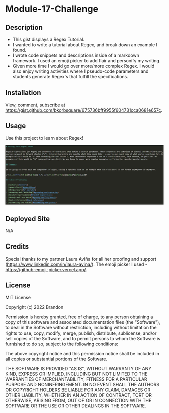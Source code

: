 # Module-17-Challenge

## Description

- This gist displays a Regex Tutorial.
- I wanted to write a tutorial about Regex, and break down an example I found.
- I wrote code snippets and descriptions inside of a markdown framework. I used an emoji picker to add flair and personify my writing. 
- Given more time I would go over more/more complex Regex. I would also enjoy writing activities where I pseudo-code parameters and students generate Regex's that fulfill the specifications. 

## Installation

View, comment, subscribe at https://gist.github.com/bkorbsquare/675736bff9955f604731cca0681e657c. 

## Usage

Use this project to learn about Regex!

![image](/assets/Screenshot%202023-03-09%20010253.jpg)

## Deployed Site

N/A

## Credits

Special thanks to my partner Laura Aviña for all her proofing and support (https://www.linkedin.com/in/laura-avina/). The emoji picker I used - https://github-emoji-picker.vercel.app/. 

## License

MIT License

Copyright (c) 2022 Brandon

Permission is hereby granted, free of charge, to any person obtaining a copy
of this software and associated documentation files (the "Software"), to deal
in the Software without restriction, including without limitation the rights
to use, copy, modify, merge, publish, distribute, sublicense, and/or sell
copies of the Software, and to permit persons to whom the Software is
furnished to do so, subject to the following conditions:

The above copyright notice and this permission notice shall be included in all
copies or substantial portions of the Software.

THE SOFTWARE IS PROVIDED "AS IS", WITHOUT WARRANTY OF ANY KIND, EXPRESS OR
IMPLIED, INCLUDING BUT NOT LIMITED TO THE WARRANTIES OF MERCHANTABILITY,
FITNESS FOR A PARTICULAR PURPOSE AND NONINFRINGEMENT. IN NO EVENT SHALL THE
AUTHORS OR COPYRIGHT HOLDERS BE LIABLE FOR ANY CLAIM, DAMAGES OR OTHER
LIABILITY, WHETHER IN AN ACTION OF CONTRACT, TORT OR OTHERWISE, ARISING FROM,
OUT OF OR IN CONNECTION WITH THE SOFTWARE OR THE USE OR OTHER DEALINGS IN THE
SOFTWARE.